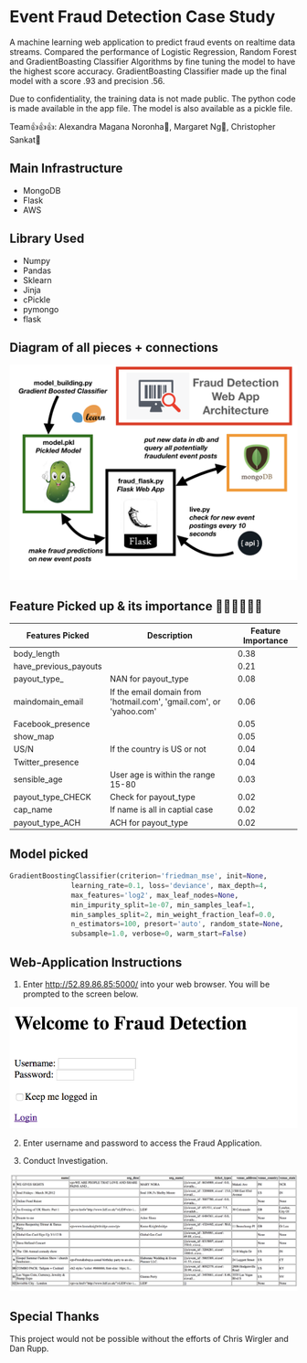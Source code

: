# Event Fraud Detection Case Study


A machine learning web application to predict fraud events on realtime data streams. Compared the performance of Logistic Regression, Random Forest and GradientBoasting Classifier Algorithms by fine tuning the model to have the highest score accuracy. GradientBoasting Classifier made up the final model with a score .93 and precision .56.

Due to confidentiality, the training data is not made public. The python code is made available in the app file. The model is also available as a pickle file.

Team:+1::+1::+1:: Alexandra Magana Noronha:cake:, Margaret Ng:icecream:, Christopher Sankat:pizza:


## Main Infrastructure
- MongoDB
- Flask
- AWS

## Library Used
- Numpy
- Pandas
- Sklearn
- Jinja
- cPickle
- pymongo
- flask

## Diagram of all pieces + connections
![App Architecture](https://github.com/margaretnym/event-fraud-detection/blob/master/images/fraud_detection.png)

## Feature Picked up & its importance :rainbow::rainbow::rainbow::rainbow::rainbow::rainbow:

Features Picked | Description |Feature Importance
------------ | ------------- | -------------
body_length|                  |0.38
have_previous_payouts||0.21
payout_type_|NAN for payout_type|0.08
maindomain_email|If the email domain from 'hotmail.com', 'gmail.com', or 'yahoo.com'|0.06
Facebook_presence|            |0.05
show_map|                     |0.05
US/N|If the country is US or not|0.04
Twitter_presence|             |0.04
sensible_age|User age is within the range 15-80                 |0.03
payout_type_CHECK|Check for payout_type             |0.02
cap_name|If name is all in captial case                     |0.02
payout_type_ACH|ACH for payout_type              |0.02


## Model picked
```python
GradientBoostingClassifier(criterion='friedman_mse', init=None,
               learning_rate=0.1, loss='deviance', max_depth=4,
               max_features='log2', max_leaf_nodes=None,
               min_impurity_split=1e-07, min_samples_leaf=1,
               min_samples_split=2, min_weight_fraction_leaf=0.0,
               n_estimators=100, presort='auto', random_state=None,
               subsample=1.0, verbose=0, warm_start=False)
```
## Web-Application Instructions

1. Enter http://52.89.86.85:5000/ into your web browser. You will be prompted to the screen below. 

![App Architecture](https://github.com/margaretnym/event-fraud-detection/blob/master/images/Screen%20Shot%202017-09-07%20at%204.17.48%20PM.png)

2. Enter username and password to access the Fraud Application. 

3. Conduct Investigation. 

![App Architecture](https://github.com/margaretnym/event-fraud-detection/blob/master/images/Screen%20Shot%202017-09-07%20at%204.10.02%20PM.png)

## Special Thanks

This project would not be possible without the efforts of Chris Wirgler and Dan Rupp.
